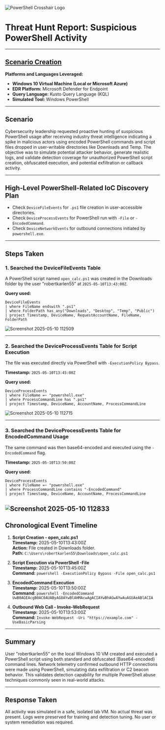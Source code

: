 
![PowerShell Crosshair Logo](https://upload.wikimedia.org/wikipedia/commons/2/2f/PowerShell_5.0_icon.png)

# Threat Hunt Report: Suspicious PowerShell Activity

---

## [Scenario Creation](https://github.com/robertkarlen55/Threat-Hunt-Suspicious-Powershell-Activity/blob/main/Threat%20Hunt%20Suspicious%20Powershell%20Acticity%20Creation)

**Platforms and Languages Leveraged:**
- **Windows 10 Virtual Machine (Local or Microsoft Azure)**
- **EDR Platform:** Microsoft Defender for Endpoint
- **Query Language:** Kusto Query Language (KQL)
- **Simulated Tool:** Windows PowerShell

---

## Scenario

Cybersecurity leadership requested proactive hunting of suspicious PowerShell usage after receiving industry threat intelligence indicating a spike in malicious actors using encoded PowerShell commands and script files dropped in user-writable directories like Downloads and Temp. The objective was to simulate potential attacker behavior, generate realistic logs, and validate detection coverage for unauthorized PowerShell script creation, obfuscated execution, and potential exfiltration or callback activity.

---

## High-Level PowerShell-Related IoC Discovery Plan

- Check `DeviceFileEvents` for `.ps1` file creation in user-accessible directories.
- Check `DeviceProcessEvents` for PowerShell run with `-File` or `-EncodedCommand`.
- Check `DeviceNetworkEvents` for outbound connections initiated by `powershell.exe`.

---

## Steps Taken

### 1. Searched the DeviceFileEvents Table
A PowerShell script named `open_calc.ps1` was created in the Downloads folder by the user "robertkarlen55" at `2025-05-10T13:43:00Z`.

**Query used:**
```kusto
DeviceFileEvents
| where FileName endswith ".ps1"
| where FolderPath has_any("Downloads", "Desktop", "Temp", "Public")
| project Timestamp, DeviceName, RequestAccountName, FileName, FolderPath
```
![Screenshot 2025-05-10 112509](https://github.com/user-attachments/assets/4d1260e2-eb6f-4beb-bf77-ea7ac4f09512)

---

### 2. Searched the DeviceProcessEvents Table for Script Execution
The file was executed directly via PowerShell with `-ExecutionPolicy Bypass`.

**Timestamp:** `2025-05-10T13:45:00Z`

**Query used:**
```kusto
DeviceProcessEvents
| where FileName =~ "powershell.exe"
| where ProcessCommandLine has ".ps1"
| project Timestamp, DeviceName, AccountName, ProcessCommandLine
```
![Screenshot 2025-05-10 112715](https://github.com/user-attachments/assets/e2eb70d4-7480-4f37-96ca-67d0532fa33a)

---

### 3. Searched the DeviceProcessEvents Table for EncodedCommand Usage
The same command was then base64-encoded and executed using the `-EncodedCommand` flag.

**Timestamp:** `2025-05-10T13:50:00Z`

**Query used:**
```kusto
DeviceProcessEvents
| where FileName =~ "powershell.exe"
| where ProcessCommandLine contains "-EncodedCommand"
| project Timestamp, DeviceName, AccountName, ProcessCommandLine
```
![Screenshot 2025-05-10 112833](https://github.com/user-attachments/assets/8ffa1c59-51d4-4365-89ac-7a1db20071ea)
---

## Chronological Event Timeline

1. **Script Creation - open_calc.ps1**  
   **Timestamp:** 2025-05-10T13:43:00Z  
   **Action:** File created in Downloads folder.  
   **Path:** `C:\Users\robertkarlen55\Downloads\open_calc.ps1`

2. **Script Execution via PowerShell -File**  
   **Timestamp:** 2025-05-10T13:45:00Z  
   **Command:** `powershell -ExecutionPolicy Bypass -File open_calc.ps1`

3. **EncodedCommand Execution**  
   **Timestamp:** 2025-05-10T13:50:00Z  
   **Command:** `powershell -EncodedCommand UwB0AGEAcgB0AC0AUAByAG8AYwBlAHMAcwAgACIAYwBhAGwAYwAuAGUAeABlACIA`

4. **Outbound Web Call - Invoke-WebRequest**  
   **Timestamp:** 2025-05-10T13:53:00Z  
   **Command:** `Invoke-WebRequest -Uri "https://example.com" -UseBasicParsing`

---

## Summary

User "robertkarlen55" on the local Windows 10 VM created and executed a PowerShell script using both standard and obfuscated (Base64-encoded) command lines. Network telemetry confirmed outbound HTTP connections were made using PowerShell, simulating data exfiltration or C2 beacon behavior. This validates detection capability for multiple PowerShell abuse techniques commonly seen in real-world attacks.

---

## Response Taken

All activity was simulated in a safe, isolated lab VM. No actual threat was present. Logs were preserved for training and detection tuning. No user or system remediation was required.

